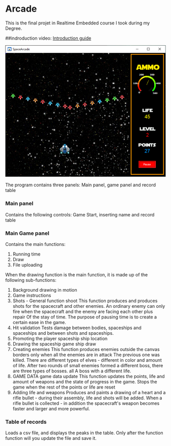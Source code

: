 # Arcade
This is the final projet in Realtime Embedded course I took during my Degree.

##indroduction video:
[Introduction guide](https://youtu.be/KNqgvRG7JUo)

![Screenshot](Capture.PNG)

The program contains three panels:
Main panel, game panel and record table
### Main panel
Contains the following controls:
Game Start, inserting name and record table
### Main Game panel
Contains the main functions:
1. Running time
2. Draw 
3. File uploading

When the drawing function is the main function, it is made up of the following sub-functions:
  1. Background drawing in motion
  2. Game instructions
  3. Shots - General function shoot
        This function produces and produces shots for the spacecraft and other enemies.
        An ordinary enemy can only fire when the spacecraft and the enemy are facing each other plus repair
        Of the stay of time.
        The purpose of pausing time is to create a certain ease in the game.
  4. Hit validation
        Tests damage between bodies, spaceships and spaceships and between shots and spaceships.
  5. Promoting the player spaceship ship location
  6. Drawing the spaceship game ship draw
  7. Creating enemies
        This function produces enemies outside the canvas borders only when all the enemies are in attack
        The previous one was killed. There are different types of elves - different in color and amount of life.
        After two rounds of small enemies formed a different boss, there are three types of bosses. all
        A boss with a different life.
  8. GAME DATA game data update
        This function updates the points, life and amount of weapons and the state of progress in the game.
        Stops the game when the rest of the points or life are reset
  9. Adding life and weapons
        Produces and paints a drawing of a heart and a rifle bullet - during their assembly, life and shots will be added.
        When a rifle bullet is collected - in addition the spacecraft's weapon becomes faster and larger and more powerful.

### Table of records
Loads a csv file, and displays the peaks in the table.
Only after the function function will you update the file and save it.
